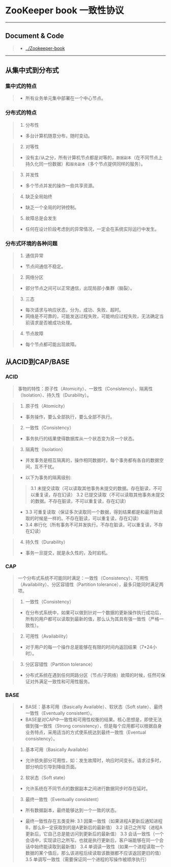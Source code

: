 # ZooKeeper book 一致性协议

---

## Document & Code
> * [../Zookeeper-book](https://github.com/zozospider/note/blob/master/distributed/ZooKeeper/ZooKeeper-book.md)

---

## 从集中式到分布式

### 集中式的特点
> * 所有业务单元集中部署在一个中心节点。

### 分布式的特点
> 1. 分布性
> * 多台计算机随意分布，随时变动。

> 2. 对等性
> * 没有主/从之分，所有计算机节点都是对等的，`数据副本`（在不同节点上持久化同一份数据）和`服务副本`（多个节点提供同样的服务）。

> 3. 并发性
> * 多个节点并发的操作一些共享资源。

> 4. 缺乏全局始终
> * 缺乏一个全局的时钟控制。

> 5. 故障总是会发生
> * 任何在设计阶段考虑到的异常情况，一定会在系统实际运行中发生。

### 分布式环境的各种问题
> 1. 通信异常
> * 节点间通信不稳定。

> 2. 网络分区
> * 部分节点之间可以正常通信，出现局部小集群（脑裂）。

> 3. 三态
> * 每次请求与响应状态，分为，成功、失败、超时。
> * 网络是不可靠的，可能发送过程失败，可能响应过程失败，无法确定当前请求是否被成功处理。

> 4. 节点故障
> * 每个节点都可能出现故障。

## 从ACID到CAP/BASE

### ACID
> 事物的特性：原子性（Atomicity）、一致性（Consistency）、隔离性（Isolation）、持久性（Durability）。

> 1. 原子性（Atomicity）
> * 事务操作，要么全部执行，要么全部不执行。

> 2. 一致性（Consistency）
> * 事务执行的结果使得数据库从一个状态变为另一个状态。

> 3. 隔离性（Isolation）
> * 并发事务是相互隔离的，操作相同数据时，每个事务都有各自的数据空间，互不干扰。

> * 以下为事务的隔离级别:
>> 3.1 未提交读取（可以读取其他事务未提交的数据。存在脏读，不可以重复读，存在幻读）
>> 3.2 已提交读取（不可以读取其他事务未提交的数据。不存在脏读，不可以重复读，存在幻读）
> * 3.3 可重复读取（保证多次读取同一个数据，得到结果都是和最开始读取的时候是一样的。不存在脏读，可以重复读，存在幻读）
> * 3.4 串行化（所有事务不可并发执行。不存在脏读，可以重复读，不存在幻读）

> 4. 持久性（Durability）
> * 事务一旦提交，就是永久性的，及时宕机。


### CAP
> 一个分布式系统不可能同时满足：一致性（Consistency）、可用性（Availability）、分区容错性（Partition tolerance），最多只能同时满足两项。

> 1. 一致性（Consistency）
> * 在分布式系统中，如果可以做到针对一个数据的更新操作执行成功后，所有的用户都可以读取到最新的值，那么认为其具有强一致性（严格一致性）。

> 2. 可用性（Availability）
> * 对于用户的每一个操作总是能够在有限的时间内返回结果（7*24小时）。

> 3. 分区容错性（Partition tolerance）
> * 分布式系统在遇到任何网路分区（节点/子网络）故障的时候，任然可保证对外满足一致性和可用性服务。

### BASE
> * BASE：基本可用（Basically Available）、软状态（Soft state）、最终一致性（Eventually consistent）。
> * BASE是对CAP中一致性和可用性权衡的结果。核心思想是，即使无法做到强一致性（Strong consistency），但是每个应用都可以根据自身业务特点，采用适当的方式使系统达到最终一致性（Eventual consistency）。

> 1. 基本可用（Basically Available）
> * 允许损失部分可用性，如：发生故障时，响应时间变长。请求过多时，部分响应引导到降级页面。

> 2. 软状态（Soft state）
> * 允许系统在不同节点的数据副本之间进行数据同步时存在延时。

> 3. 最终一致性（Eventually consistent）
> * 所有数据副本，最终能够达到一个一致的状态。

> * 最终一致性存在五类变种:
> 3.1 因果一致性（如果进程A更新后通知进程B，那么B一定获取到的是A更新后的最新值）
> 3.2 读已之所写（进程A更新后，它自己总是能访问到更新后的最新值）
> 3.3 会话一致性（一个会话中，实现读已之所写。也就是执行更新后，客户端能够在同一个会话中始终能读取到最新值）
> 3.4 单调读一致性（如果一个进程读取一个数据的某个值后，那么该进程后续读取该数据都不应该返回更旧的值）
> 3.5 单调写一致性（需要保证同一个进程的写操作被顺序执行）


